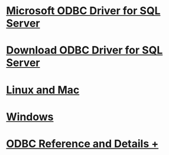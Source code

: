 # [Microsoft ODBC Driver for SQL Server](microsoft-odbc-driver-for-sql-server.md)
# [Download ODBC Driver for SQL Server](download-odbc-driver-for-sql-server.md)

# [Linux and Mac](./linux-mac/TOC.md)
# [Windows](./windows/TOC.md)

# [ODBC Reference and Details +](../../odbc/index.md)
